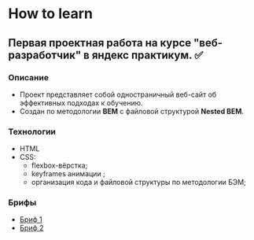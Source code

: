  # How to learn
## Первая проектная работа на курсе "веб-разработчик" в яндекс практикум. :white_check_mark:
### Описание
- Проект представляет собой одностраничный веб-сайт об эффективных подходах к обучению.
- Создан по методологии **BEM** с файловой структурой **Nested BEM**.

### Технологии
- HTML
- CSS:
   - flexbox-вёрстка; 
   - keyframes анимации ;
   - организация кода и файловой структуры по методологии БЭМ;
 ### Брифы
- [Бриф 1](https://code.s3.yandex.net/web-developer/project-1/sprint-1-brief.pdf)
- [Бриф 2](https://code.s3.yandex.net/web-developer/project-1/sprint-2-brief.pdf)




